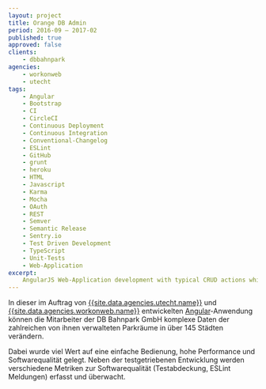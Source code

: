 ```yaml
---
layout: project
title: Orange DB Admin
period: 2016-09 – 2017-02
published: true
approved: false
clients:
    - dbbahnpark
agencies:
    - workonweb
    - utecht
tags:
    - Angular
    - Bootstrap
    - CI
    - CircleCI
    - Continuous Deployment
    - Continuous Integration
    - Conventional-Changelog
    - ESLint
    - GitHub
    - grunt
    - heroku
    - HTML
    - Javascript
    - Karma
    - Mocha
    - OAuth
    - REST
    - Semver
    - Semantic Release
    - Sentry.io
    - Test Driven Development
    - TypeScript
    - Unit-Tests
    - Web-Application
excerpt:
    AngularJS Web-Application development with typical CRUD actions which consumes a REST-Service and authenticates with OAuth2. Used by Continuous Deployment, Test Driven Development.
---
```

In dieser im Auftrag von  [{{site.data.agencies.utecht.name}}]({{site.data.agencies.utecht.url}}) und [{{site.data.agencies.workonweb.name}}]({{site.data.agencies.workonweb.url}}) entwickelten [Angular](https://angularjs.org/)-Anwendung können die Mitarbeiter der DB Bahnpark GmbH komplexe Daten der zahlreichen von ihnen verwalteten Parkräume in über 145 Städten verändern.

Dabei wurde viel Wert auf eine einfache Bedienung, hohe Performance und Softwarequalität gelegt. Neben der testgetriebenen Entwicklung werden verschiedene Metriken zur Softwarequalität (Testabdeckung, ESLint Meldungen) erfasst und überwacht.

